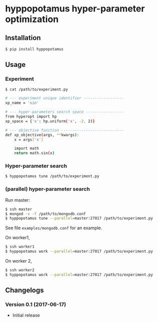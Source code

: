 # __hyppopotamus__ hyper-parameter optimization


## Installation

```bash
$ pip install hyppopotamus
```

## Usage


### Experiment

```bash
$ cat /path/to/experiment.py

# --- experiment unique identifier ------------------
xp_name = 'sin'

# --- hyper-parameters search space -----------------
from hyperopt import hp
xp_space = {'x': hp.uniform('x', -2, 2)}

# --- objective function ----------------------------
def xp_objective(args, **kwargs):
    x = args['x']

    import math
    return math.sin(x)
```

### Hyper-parameter search

```bash
$ hyppopotamus tune /path/to/experiment.py
```

### (parallel) hyper-parameter search

Run master:
```bash
$ ssh master
$ mongod -v -f /path/to/mongodb.conf
$ hyppopotamus tune --parallel=master:27017 /path/to/experiment.py
```

See file `examples/mongodb.conf` for an example.

On worker1,
```bash
$ ssh worker1
$ hyppopotamus work --parallel=master:27017 /path/to/experiment.py
```

On worker 2,
```bash
$ ssh worker2
$ hyppopotamus work --parallel=master:27017 /path/to/experiment.py
```

## Changelogs

### Version 0.1 (2017-06-17)
* Initial release
